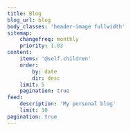 ```yaml
---
title: Blog
blog_url: blog
body_classes: 'header-image fullwidth'
sitemap:
    changefreq: monthly
    priority: 1.03
content:
    items: '@self.children'
    order:
        by: date
        dir: desc
    limit: 5
    pagination: true
feed:
    description: 'My personal blog'
    limit: 10
pagination: true
---
```



